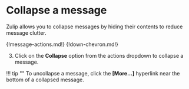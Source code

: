 # Collapse a message

Zulip allows you to collapse messages by hiding their contents to reduce message
clutter.

{!message-actions.md!}
{!down-chevron.md!}

3. Click on the **Collapse** option from the actions dropdown to collapse a
message.

!!! tip ""
    To uncollapse a message, click the **[More...]** hyperlink near the
    bottom of a collapsed message.
